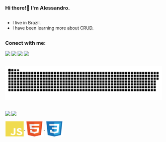 ### Hi there!👋 I'm Alessandro.

##

- I live in Brazil.
- I have been learning more about CRUD.  
##
### Conect with me:
<div> 
  <a href="https://www.linkedin.com/in/alessandro-rodrigo-barreto-g%C3%B4ngora-89626b21a/" target="_blank"><img src="https://img.shields.io/badge/-LinkedIn-%23007785?style-for-the-badge&logo-linkedin&logoColor-white" target="_blank"></a>
  <a href = "mailto:alessandrogongora@hotmail.com"><img src="https://img.shields.io/badge/Microsoft_Outlook-0078D4?" target="_blank"></a>
  <a href="https://discord.com/channels/@alessandrogongora@hotmail.com/" target="_blank"><img src="https://img.shields.io/badge/Discord-7289DA?style=for-the- badge&logo=discord&logoColor=white" target="_blank"></a> 
  <a href="https://www.instagram.com/alessandro_rodrigo89/" target="_blank"><img src="https://img.shields.io/badge/-Instagram-%23E4405F?style=for-the-    badge&logo=instagram&logoColor=white" target="_blank"></a>
</div>

##
![Snake animation](https://github.com/alebarreto1/alebarreto1/blob/output/github-contribution-grid-snake.svg)

##
<div>
  <a href="https://github.com/alebarreto1">
  <img align="center" height="160em" src="https://github-readme-stats.vercel.app/api/top-langs/?username=alebarreto1&layout=compact&langs_count=7&theme=dark"/>
  <img align="center" height="160em" src="https://github-readme-stats.vercel.app/api?username=alebarreto1&show_icons=true&theme=dark&include_all_commits=true&count_private=true"/>
</div>
<div style="display: inline_block"><br>
  <img align="center" alt="alebarreto1-Js" height="50" width="60" src="https://raw.githubusercontent.com/devicons/devicon/master/icons/javascript/javascript-plain.svg">
  <img align="center" alt="alebarreto1-HTML" height="50" width="60" src="https://raw.githubusercontent.com/devicons/devicon/master/icons/html5/html5-original.svg">
  <img align="center" alt="alebarreto1-CSS" height="50" width="60" src="https://raw.githubusercontent.com/devicons/devicon/master/icons/css3/css3-original.svg">
</div>  
  
 
